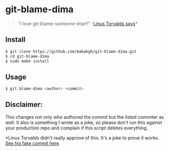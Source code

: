 # git-blame-dima

> "I love git-blame-someone-else!!" -[Linus Torvalds says](https://github.com/jayphelps/git-blame-someone-else/commit/e5cfe4bb2190a2ae406d5f0b8f49c32ac0f01cd7)*

## Install

```bash
$ git clone https://github.com/babakgh/git-blame-dima.git
$ cd git-blame-dima
$ sudo make install
```

## Usage

```bash
$ git blame-dima <author> <commit>
```

## Disclaimer:

This changes not only who authored the commit but the listed commiter as well. It also is something I wrote as a joke, so please don't run this against your production repo and complain if this script deletes everything.

*Linus Torvalds didn't really approve of this. It's a joke to prove it works. [See his fake commit here](https://github.com/babakgh/git-blame-dima/commit/e5cfe4bb2190a2ae406d5f0b8f49c32ac0f01cd7)
